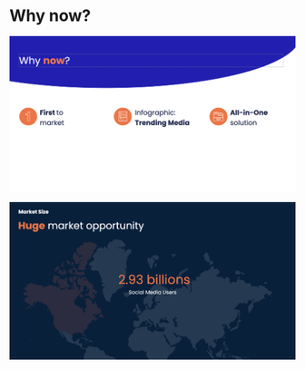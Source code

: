 # Why now?

![](<../.gitbook/assets/Screen Shot 2022-06-03 at 2.59.51 AM.png>)

![](<../.gitbook/assets/Screen Shot 2022-06-03 at 2.23.52 AM.png>)
